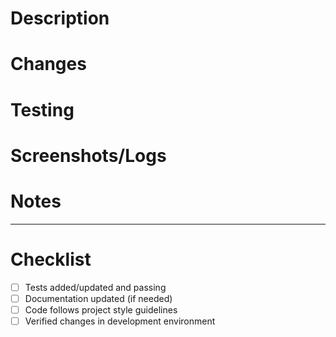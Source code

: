# Description

<!-- What is the purpose of this PR? -->

# Changes

<!-- What are the key changes in this PR? -->

# Testing

<!-- How was this tested? -->

# Screenshots/Logs

<!-- Include any relevant screenshots, logs, or demos -->

# Notes

<!-- Any additional context or notes for reviewers -->

---

# Checklist
* [ ] Tests added/updated and passing
* [ ] Documentation updated (if needed)
* [ ] Code follows project style guidelines
* [ ] Verified changes in development environment 
